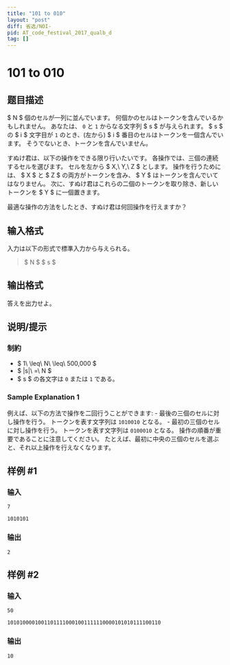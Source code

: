 ```yaml
---
title: "101 to 010"
layout: "post"
diff: 省选/NOI-
pid: AT_code_festival_2017_qualb_d
tag: []
---
```


# 101 to 010

## 题目描述

[problemUrl]: https://atcoder.jp/contests/code-festival-2017-qualb/tasks/code_festival_2017_qualb_d

$ N $ 個のセルが一列に並んでいます。 何個かのセルはトークンを含んでいるかもしれません。 あなたは、 `0` と `1` からなる文字列 $ s $ が与えられます。 $ s $ の $ i $ 文字目が `1` のとき、(左から) $ i $ 番目のセルはトークンを一個含んでいます。 そうでないとき、トークンを含んでいません。

すぬけ君は、以下の操作をできる限り行いたいです。 各操作では、三個の連続するセルを選びます。 セルを左から $ X,\ Y,\ Z $ とします。 操作を行うためには、 $ X $ と $ Z $ の両方がトークンを含み、 $ Y $ はトークンを含んでいてはなりません。 次に、すぬけ君はこれらの二個のトークンを取り除き、新しいトークンを $ Y $ に一個置きます。

最適な操作の方法をしたとき、すぬけ君は何回操作を行えますか？

## 输入格式

入力は以下の形式で標準入力から与えられる。

> $ N $ $ s $

## 输出格式

答えを出力せよ。

## 说明/提示

### 制約

- $ 1\ \leq\ N\ \leq\ 500,000 $
- $ |s|\ =\ N $
- $ s $ の各文字は `0` または `1` である。

### Sample Explanation 1

例えば、以下の方法で操作を二回行うことができます: - 最後の三個のセルに対し操作を行う。 トークンを表す文字列は `1010010` となる。 - 最初の三個のセルに対し操作を行う。 トークンを表す文字列は `0100010` となる。 操作の順番が重要であることに注意してください。 たとえば、最初に中央の三個のセルを選ぶと、それ以上操作を行えなくなります。

## 样例 #1

### 输入

```
7
1010101
```

### 输出

```
2
```

## 样例 #2

### 输入

```
50
10101000010011011110001001111110000101010111100110
```

### 输出

```
10
```

